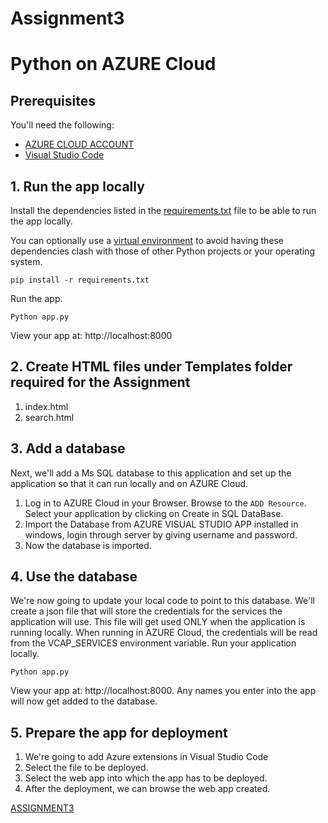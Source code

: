 # Assignment3
# Python on AZURE Cloud



## Prerequisites

You'll need the following:
* [AZURE CLOUD ACCOUNT](https://portal.azure.com/#home)
* [Visual Studio Code](https://code.visualstudio.com/download)


## 1. Run the app locally

Install the dependencies listed in the [requirements.txt](https://pip.readthedocs.io/en/stable/user_guide/#requirements-files) file to be able to run the app locally.

You can optionally use a [virtual environment](https://packaging.python.org/installing/#creating-and-using-virtual-environments) to avoid having these dependencies clash with those of other Python projects or your operating system.
  ```
pip install -r requirements.txt
  ```

Run the app.
  ```
Python app.py
  ```

 View your app at: http://localhost:8000

## 2. Create HTML files under Templates folder required for the Assignment
1. index.html
2. search.html


## 3. Add a database

Next, we'll add a Ms SQL database to this application and set up the application so that it can run locally and on AZURE Cloud.

1. Log in to AZURE Cloud in your Browser. Browse to the `ADD Resource`. Select your application by clicking on Create in SQL DataBase.
2. Import the Database from AZURE VISUAL STUDIO APP installed in windows, login through server by giving username and password.
3. Now the database is imported.

## 4. Use the database

We're now going to update your local code to point to this database. We'll create a json file that will store the credentials for the services the application will use. This file will get used ONLY when the application is running locally. When running in AZURE Cloud, the credentials will be read from the VCAP_SERVICES environment variable.
Run your application locally.
  ```
Python app.py
  ```

  View your app at: http://localhost:8000. Any names you enter into the app will now get added to the database.

## 5. Prepare the app for deployment

1. We're going to add Azure extensions in Visual Studio Code 
2. Select the file to be deployed.
3. Select the web app into which the app has to be deployed.
4. After the deployment, we can browse the web app created.

[ASSIGNMENT3](https://code.visualstudio.com/download)

  ```

  ```
